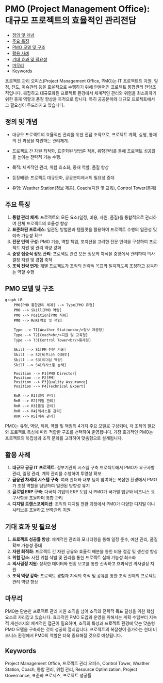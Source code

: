 # PMO (Project Management Office): 대규모 프로젝트의 효율적인 관리전담

<!-- mtoc-start -->

- [정의 및 개념](#정의-및-개념)
- [주요 특징](#주요-특징)
- [PMO 모델 및 구조](#pmo-모델-및-구조)
- [활용 사례](#활용-사례)
- [기대 효과 및 필요성](#기대-효과-및-필요성)
- [마무리](#마무리)
- [Keywords](#keywords)

<!-- mtoc-end -->

프로젝트 관리 오피스(Project Management Office, PMO)는 IT 프로젝트의 자원, 일정, 진도, 이슈관리 등을 효율적으로 수행하기 위해 만들어진 프로젝트 통합관리 전담조직입니다. 복잡하고 대규모화된 프로젝트 환경에서 체계적인 관리와 위험을 최소화하기 위한 중재 역할과 품질 향상을 목적으로 합니다. 특히 공공분야와 대규모 프로젝트에서 그 필요성이 두드러지고 있습니다.

## 정의 및 개념

- 대규모 프로젝트의 효율적인 관리를 위한 전담 조직으로, 프로젝트 계획, 실행, 통제의 전 과정을 지원하는 관리체계.
- 프로젝트 간 자원 최적화, 표준화된 방법론 적용, 위험관리를 통해 프로젝트 성공률을 높이는 전략적 기능 수행.

- 목적: 체계적인 관리, 위험 최소화, 중재 역할, 품질 향상
- 등장배경: 프로젝트 대규모화, 공공분야에서의 필요성 증대
- 유형: Weather Station(정보 제공), Coach(지원 및 교육), Control Tower(통제)

## 주요 특징

1. **통합 관리 체계**: 프로젝트의 모든 요소(일정, 비용, 자원, 품질)를 통합적으로 관리하여 전체 프로젝트의 효율성 향상
2. **표준화된 프로세스**: 일관된 방법론과 템플릿을 활용하여 프로젝트 수행의 일관성 및 예측 가능성 확보
3. **전문 인력 구성**: PMO 기술, 역할 책임, 포지션을 고려한 전문 인력을 구성하여 프로젝트 지원 및 관리 역량 강화
4. **중앙 집중식 정보 관리**: 프로젝트 관련 모든 정보와 지식을 중앙에서 관리하여 의사결정 지원 및 경험 축적
5. **조직 전략 연계**: 개별 프로젝트가 조직의 전략적 목표와 일치하도록 조정하고 감독하는 역할 수행

## PMO 모델 및 구조

```mermaid
graph LR
    PMO[PMO 통합관리 체계] --> Type[PMO 유형]
    PMO --> Skill[PMO 역량]
    PMO --> Position[PMO 직위]
    PMO --> RnR[역할 및 책임]

    Type --> T1[Weather Station<br/>정보 제공형]
    Type --> T2[Coach<br/>지원 및 교육형]
    Type --> T3[Control Tower<br/>통제형]

    Skill --> S1[PM 전문 기술]
    Skill --> S2[비즈니스 이해도]
    Skill --> S3[리더십 역량]
    Skill --> S4[의사소통 능력]

    Position --> P1[PMO Director]
    Position --> P2[PM]
    Position --> P3[Quality Assurance]
    Position --> P4[Technical Expert]

    RnR --> R1[일정 관리]
    RnR --> R2[위험 관리]
    RnR --> R3[품질 관리]
    RnR --> R4[의사소통 관리]
    RnR --> R5[이슈 관리]
```

PMO는 유형, 역량, 직위, 역할 및 책임의 4가지 주요 모델로 구성되며, 각 조직의 필요와 프로젝트 특성에 따라 적합한 구조를 선택하여 운영됩니다. 가장 효과적인 PMO는 프로젝트의 복잡성과 조직 문화를 고려하여 맞춤형으로 설계됩니다.

## 활용 사례

1. **대규모 공공 IT 프로젝트**: 정부기관의 시스템 구축 프로젝트에서 PMO가 요구사항 관리, 일정 관리, 계약 관리를 수행하여 투명성 확보
2. **금융권 차세대 시스템 구축**: 여러 벤더와 내부 팀이 참여하는 복잡한 환경에서 PMO가 조정 역할을 담당하여 일관된 방향성 유지
3. **글로벌 ERP 구축**: 다국적 기업의 ERP 도입 시 PMO가 국가별 법규와 비즈니스 요구사항을 조율하며 통합 관리
4. **디지털 트랜스포메이션**: 조직의 디지털 전환 과정에서 PMO가 다양한 디지털 이니셔티브를 조율하고 변화관리 지원

## 기대 효과 및 필요성

1. **프로젝트 성공률 향상**: 체계적인 관리와 모니터링을 통해 일정 준수, 예산 관리, 품질 확보 가능성 증대
2. **자원 최적화**: 프로젝트 간 자원 공유와 효율적 배분을 통한 비용 절감 및 생산성 향상
3. **위험 감소**: 사전 위험 식별 및 관리를 통한 프로젝트 실패 가능성 최소화
4. **의사결정 지원**: 정확한 데이터와 현황 보고를 통한 신속하고 효과적인 의사결정 지원
5. **조직 역량 강화**: 프로젝트 경험과 지식의 축적 및 공유를 통한 조직 전체의 프로젝트 관리 역량 향상

## 마무리

PMO는 단순한 프로젝트 관리 지원 조직을 넘어 조직의 전략적 목표 달성을 위한 핵심 요소로 자리잡고 있습니다. 효과적인 PMO 도입과 운영을 위해서는 계획 수립부터 지속적 개선까지의 체계적인 접근이 필요하며, 조직의 특성과 프로젝트 환경에 맞는 맞춤형 PMO 모델을 구축하는 것이 성공의 열쇠입니다. 프로젝트의 복잡성이 증가하는 현대 비즈니스 환경에서 PMO의 역할은 더욱 중요해질 것으로 예상됩니다.

## Keywords

Project Management Office, 프로젝트 관리 오피스, Control Tower, Weather Station, Coach, 통합 관리, 위험 관리, Resource Optimization, Project Governance, 표준화 프로세스, 프로젝트 성공률
